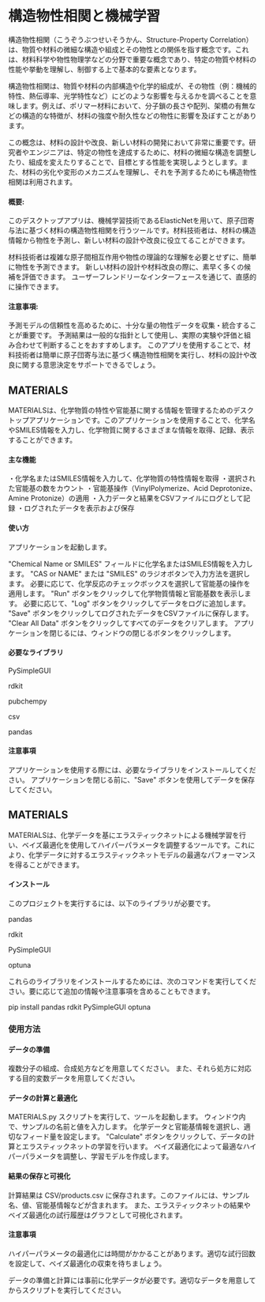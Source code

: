 # 構造物性相関と機械学習

構造物性相関（こうぞうぶつせいそうかん、Structure-Property Correlation）は、物質や材料の微細な構造や組成とその物性との関係を指す概念です。これは、材料科学や物性物理学などの分野で重要な概念であり、特定の物質や材料の性能や挙動を理解し、制御する上で基本的な要素となります。

構造物性相関は、物質や材料の内部構造や化学的組成が、その物性（例：機械的特性、熱伝導率、光学特性など）にどのような影響を与えるかを調べることを意味します。例えば、ポリマー材料において、分子鎖の長さや配列、架橋の有無などの構造的な特徴が、材料の強度や耐久性などの物性に影響を及ぼすことがあります。

この概念は、材料の設計や改良、新しい材料の開発において非常に重要です。研究者やエンジニアは、特定の物性を達成するために、材料の微細な構造を調整したり、組成を変えたりすることで、目標とする性能を実現しようとします。また、材料の劣化や変形のメカニズムを理解し、それを予測するためにも構造物性相関は利用されます。


#### 概要:

このデスクトップアプリは、機械学習技術であるElasticNetを用いて、原子団寄与法に基づく材料の構造物性相関を行うツールです。材料技術者は、材料の構造情報から物性を予測し、新しい材料の設計や改良に役立てることができます。


材料技術者は複雑な原子間相互作用や物性の理論的な理解を必要とせずに、簡単に物性を予測できます。
新しい材料の設計や材料改良の際に、素早く多くの候補を評価できます。
ユーザーフレンドリーなインターフェースを通じて、直感的に操作できます。

#### 注意事項:

予測モデルの信頼性を高めるために、十分な量の物性データを収集・統合することが重要です。
予測結果は一般的な指針として使用し、実際の実験や評価と組み合わせて判断することをおすすめします。
このアプリを使用することで、材料技術者は簡単に原子団寄与法に基づく構造物性相関を実行し、材料の設計や改良に関する意思決定をサポートできるでしょう。

## MATERIALS

MATERIALSは、化学物質の特性や官能基に関する情報を管理するためのデスクトップアプリケーションです。このアプリケーションを使用することで、化学名やSMILES情報を入力し、化学物質に関するさまざまな情報を取得、記録、表示することができます。

#### 主な機能

・化学名またはSMILES情報を入力して、化学物質の特性情報を取得
・選択された官能基の数をカウント
・官能基操作（VinylPolymerize、Acid Deprotonize、Amine Protonize）の適用
・入力データと結果をCSVファイルにログとして記録
・ログされたデータを表示および保存

#### 使い方

アプリケーションを起動します。

"Chemical Name or SMILES" フィールドに化学名またはSMILES情報を入力します。
"CAS or NAME" または "SMILES" のラジオボタンで入力方法を選択します。
必要に応じて、化学反応のチェックボックスを選択して官能基の操作を適用します。
"Run" ボタンをクリックして化学物質情報と官能基数を表示します。
必要に応じて、"Log" ボタンをクリックしてデータをログに追加します。
"Save" ボタンをクリックしてログされたデータをCSVファイルに保存します。
"Clear All Data" ボタンをクリックしてすべてのデータをクリアします。
アプリケーションを閉じるには、ウィンドウの閉じるボタンをクリックします。

#### 必要なライブラリ

PySimpleGUI

rdkit

pubchempy

csv

pandas

#### 注意事項
アプリケーションを使用する際には、必要なライブラリをインストールしてください。
アプリケーションを閉じる前に、"Save" ボタンを使用してデータを保存してください。

## MATERIALS

MATERIALSは、化学データを基にエラスティックネットによる機械学習を行い、ベイズ最適化を使用してハイパーパラメータを調整するツールです。これにより、化学データに対するエラスティックネットモデルの最適なパフォーマンスを得ることができます。

#### インストール

このプロジェクトを実行するには、以下のライブラリが必要です。

pandas

rdkit

PySimpleGUI

optuna

これらのライブラリをインストールするためには、次のコマンドを実行してください。要に応じて追加の情報や注意事項を含めることもできます。


pip install pandas rdkit PySimpleGUI optuna

### 使用方法
#### データの準備

複数分子の組成、合成処方などを用意してください。
また、それら処方に対応する目的変数データを用意してください。

#### データの計算と最適化

MATERIALS.py スクリプトを実行して、ツールを起動します。
ウィンドウ内で、サンプルの名前と値を入力します。
化学データと官能基情報を選択し、適切なフィード量を設定します。
"Calculate" ボタンをクリックして、データの計算とエラスティックネットの学習を行います。
ベイズ最適化によって最適なハイパーパラメータを調整し、学習モデルを作成します。

#### 結果の保存と可視化

計算結果は CSV/products.csv に保存されます。このファイルには、サンプル名、値、官能基情報などが含まれます。
また、エラスティックネットの結果やベイズ最適化の試行履歴はグラフとして可視化されます。

#### 注意事項

ハイパーパラメータの最適化には時間がかかることがあります。適切な試行回数を設定して、ベイズ最適化の収束を待ちましょう。

データの準備と計算には事前に化学データが必要です。適切なデータを用意してからスクリプトを実行してください。






